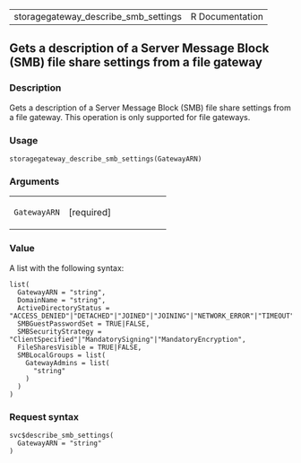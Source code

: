 <table style="width: 100%;">
<tbody>
<tr class="odd">
<td>storagegateway_describe_smb_settings</td>
<td style="text-align: right;">R Documentation</td>
</tr>
</tbody>
</table>

## Gets a description of a Server Message Block (SMB) file share settings from a file gateway

### Description

Gets a description of a Server Message Block (SMB) file share settings
from a file gateway. This operation is only supported for file gateways.

### Usage

    storagegateway_describe_smb_settings(GatewayARN)

### Arguments

<table>
<colgroup>
<col style="width: 35%" />
<col style="width: 65%" />
</colgroup>
<tbody>
<tr class="odd">
<td><code
id="storagegateway_describe_smb_settings_:_GatewayARN">GatewayARN</code></td>
<td><p>[required]</p></td>
</tr>
</tbody>
</table>

### Value

A list with the following syntax:

    list(
      GatewayARN = "string",
      DomainName = "string",
      ActiveDirectoryStatus = "ACCESS_DENIED"|"DETACHED"|"JOINED"|"JOINING"|"NETWORK_ERROR"|"TIMEOUT"|"UNKNOWN_ERROR",
      SMBGuestPasswordSet = TRUE|FALSE,
      SMBSecurityStrategy = "ClientSpecified"|"MandatorySigning"|"MandatoryEncryption",
      FileSharesVisible = TRUE|FALSE,
      SMBLocalGroups = list(
        GatewayAdmins = list(
          "string"
        )
      )
    )

### Request syntax

    svc$describe_smb_settings(
      GatewayARN = "string"
    )

